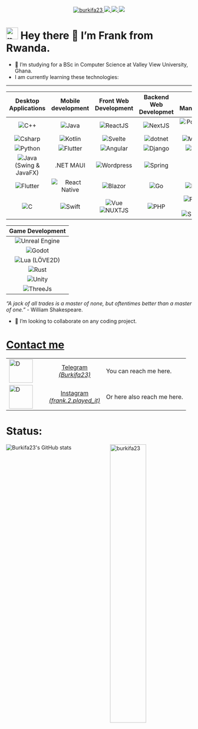 <div style="width: 100%;" align="center">
    <a target="_blank" rel="noopener noreferrer" href="https://github.com/burkifa23">
        <img src="https://img.shields.io/badge/@burkifa23-bluw?logo=h&logoColor=white&style=for-the-badge" alt="burkifa23">
    </a>
    <a target="_blank" rel="noopener noreferrer" href="https://www.hannover.de">
        <img src="https://img.shields.io/badge/dynamic/json?color=green&label=Region&query=location&url=https%3A%2F%2Fapi.github.com%2Fusers%2Fburkifa23&style=for-the-badge" />
    </a>
    <a target="_blank" rel="noopener noreferrer" href="https://github.com/burkifa23?tab=followers">
        <img src="https://komarev.com/ghpvc/?username=burkifa23&label=Guests&color=0e75b6&style=for-the-badge" />
    </a>
    <a target="_blank" rel="noopener noreferrer" href="https://github.com/burkifa23">
        <img src="https://img.shields.io/badge/dynamic/json?color=orange&label=Followers&query=followers&suffix=x&url=https%3A%2F%2Fapi.github.com%2Fusers%2Fburkifa23&style=for-the-badge" />
    </a>
</div>

# <img src="https://github.com/programmer-233.png" alt="programmer-233" height="32" />    Hey there 👋 I’m Frank from Rwanda.

- 🌱 I’m studying for a BSc in Computer Science at Valley View University, Ghana.
- I am currently learning these technologies:
---
| Desktop Applications |  Mobile development| Front Web Development| Backend Web Developmet | Data Management |
|:--:|:--:|:--:|:--:|:--:|
|![C++](https://cdn.jsdelivr.net/gh/devicons/devicon@latest/icons/cplusplus/cplusplus-original.svg) | ![Java](https://cdn.jsdelivr.net/gh/devicons/devicon@latest/icons/java/java-original.svg) | ![ReactJS](https://cdn.jsdelivr.net/gh/devicons/devicon@latest/icons/react/react-original.svg) | ![NextJS](https://cdn.jsdelivr.net/gh/devicons/devicon@latest/icons/nextjs/nextjs-original-wordmark.svg)|  ![PostgreSQL](https://cdn.jsdelivr.net/gh/devicons/devicon@latest/icons/postgresql/postgresql-original-wordmark.svg)|
| ![Csharp](https://cdn.jsdelivr.net/gh/devicons/devicon@latest/icons/csharp/csharp-original.svg) | ![Kotlin](https://cdn.jsdelivr.net/gh/devicons/devicon@latest/icons/kotlin/kotlin-original-wordmark.svg) | ![Svelte](https://cdn.jsdelivr.net/gh/devicons/devicon@latest/icons/svelte/svelte-original.svg) | ![dotnet](https://cdn.jsdelivr.net/gh/devicons/devicon@latest/icons/dot-net/dot-net-original-wordmark.svg) | ![Mondodb](https://cdn.jsdelivr.net/gh/devicons/devicon@latest/icons/mongodb/mongodb-original-wordmark.svg) |
| ![Python](https://cdn.jsdelivr.net/gh/devicons/devicon@latest/icons/python/python-original-wordmark.svg) | ![Flutter](https://cdn.jsdelivr.net/gh/devicons/devicon@latest/icons/flutter/flutter-original.svg) | ![Angular](https://cdn.jsdelivr.net/gh/devicons/devicon@latest/icons/angular/angular-original.svg) | ![Django](https://cdn.jsdelivr.net/gh/devicons/devicon@latest/icons/django/django-plain-wordmark.svg) | ![Numpy](https://cdn.jsdelivr.net/gh/devicons/devicon@latest/icons/numpy/numpy-original-wordmark.svg) |
| ![Java](https://cdn.jsdelivr.net/gh/devicons/devicon@latest/icons/java/java-original.svg) (Swing & JavaFX) | .NET MAUI | ![Wordpress](https://cdn.jsdelivr.net/gh/devicons/devicon@latest/icons/wordpress/wordpress-original.svg) | ![Spring](https://cdn.jsdelivr.net/gh/devicons/devicon@latest/icons/spring/spring-original-wordmark.svg)  | ![R](https://cdn.jsdelivr.net/gh/devicons/devicon@latest/icons/r/r-original.svg) |
| ![Flutter](https://cdn.jsdelivr.net/gh/devicons/devicon@latest/icons/flutter/flutter-original.svg) | ![React Native](https://cdn.jsdelivr.net/gh/devicons/devicon@latest/icons/react/react-original.svg) | ![Blazor](https://cdn.jsdelivr.net/gh/devicons/devicon@latest/icons/blazor/blazor-original.svg) | ![Go](https://cdn.jsdelivr.net/gh/devicons/devicon@latest/icons/go/go-original-wordmark.svg)  | ![Pandas](https://cdn.jsdelivr.net/gh/devicons/devicon@latest/icons/pandas/pandas-original-wordmark.svg) |
| ![C](https://cdn.jsdelivr.net/gh/devicons/devicon@latest/icons/c/c-original.svg) | ![Swift](https://cdn.jsdelivr.net/gh/devicons/devicon@latest/icons/swift/swift-original-wordmark.svg) | ![Vue](https://cdn.jsdelivr.net/gh/devicons/devicon@latest/icons/vuejs/vuejs-original-wordmark.svg) ![NUXTJS](https://cdn.jsdelivr.net/gh/devicons/devicon@latest/icons/nuxtjs/nuxtjs-original-wordmark.svg)| ![PHP](https://cdn.jsdelivr.net/gh/devicons/devicon@latest/icons/php/php-original.svg) | ![Firebase](https://cdn.jsdelivr.net/gh/devicons/devicon@latest/icons/firebase/firebase-original-wordmark.svg) && ![Supabase](https://cdn.jsdelivr.net/gh/devicons/devicon@latest/icons/supabase/supabase-original-wordmark.svg) |

| Game Development |
|:--:|
| ![Unreal Engine](https://cdn.jsdelivr.net/gh/devicons/devicon@latest/icons/unrealengine/unrealengine-original-wordmark.svg) |
| ![Godot](https://cdn.jsdelivr.net/gh/devicons/devicon@latest/icons/godot/godot-original-wordmark.svg) |
| ![Lua](https://cdn.jsdelivr.net/gh/devicons/devicon@latest/icons/lua/lua-original.svg) (LÖVE2D) |
| ![Rust](https://cdn.jsdelivr.net/gh/devicons/devicon@latest/icons/rust/rust-original.svg) |
| ![Unity](https://cdn.jsdelivr.net/gh/devicons/devicon@latest/icons/unity/unity-original-wordmark.svg) |
|![ThreeJs](https://cdn.jsdelivr.net/gh/devicons/devicon@latest/icons/threejs/threejs-original-wordmark.svg)|

<!--
## Desktop Applications
|Techonology | Projects|
|:--:|--:|
|![C++](https://cdn.jsdelivr.net/gh/devicons/devicon@latest/icons/cplusplus/cplusplus-original.svg)| Link: |
|![Qt](https://cdn.jsdelivr.net/gh/devicons/devicon@latest/icons/qt/qt-original.svg)| Link: |
|![Csharp](https://cdn.jsdelivr.net/gh/devicons/devicon@latest/icons/csharp/csharp-original.svg)| Link: |
|![Java](https://cdn.jsdelivr.net/gh/devicons/devicon@latest/icons/java/java-original.svg)| Link: |
|![Python](https://cdn.jsdelivr.net/gh/devicons/devicon@latest/icons/python/python-original-wordmark.svg)| Link: |
|![Kotlin](https://cdn.jsdelivr.net/gh/devicons/devicon@latest/icons/kotlin/kotlin-original-wordmark.svg)| Link: |

## Mobile development
|Techonology | Projects|
|:--:|--:|
| ![Java](https://cdn.jsdelivr.net/gh/devicons/devicon@latest/icons/java/java-original.svg) | Link: |
| ![Kotlin](https://cdn.jsdelivr.net/gh/devicons/devicon@latest/icons/kotlin/kotlin-original-wordmark.svg) | Link: |
| ![Flutter](https://cdn.jsdelivr.net/gh/devicons/devicon@latest/icons/flutter/flutter-original.svg) | Link: |
| ![Swift](https://cdn.jsdelivr.net/gh/devicons/devicon@latest/icons/swift/swift-original-wordmark.svg)| Link: |
| ![React Native](https://cdn.jsdelivr.net/gh/devicons/devicon@latest/icons/react/react-original.svg)| Link: |

## Game Development
|Techonology | Projects|
|:--:|--:|
|![Unreal Engine](https://cdn.jsdelivr.net/gh/devicons/devicon@latest/icons/unrealengine/unrealengine-original-wordmark.svg)| Link: |
|![Godot](https://cdn.jsdelivr.net/gh/devicons/devicon@latest/icons/godot/godot-original-wordmark.svg)| Link: |

## DBMS
|Techonology | Projects|
|:--:|--:|
| ![PostgreSQL](https://cdn.jsdelivr.net/gh/devicons/devicon@latest/icons/postgresql/postgresql-original-wordmark.svg)| Link: |
| ![Microsoft SQL Server](https://cdn.jsdelivr.net/gh/devicons/devicon@latest/icons/microsoftsqlserver/microsoftsqlserver-original-wordmark.svg)| Link: |
| ![MYSQL](https://cdn.jsdelivr.net/gh/devicons/devicon@latest/icons/mysql/mysql-original-wordmark.svg)| Link: |
| ![SQLite](https://cdn.jsdelivr.net/gh/devicons/devicon@latest/icons/sqlite/sqlite-original-wordmark.svg)| Link: |

#### NoSQL
|Techonology | Projects|
|:--:|--:|
|![Mondodb](https://cdn.jsdelivr.net/gh/devicons/devicon@latest/icons/mongodb/mongodb-original-wordmark.svg)| Link: |


## Backend
|Techonology | Projects|
|:--:|--:|
|![NodeJS](https://cdn.jsdelivr.net/gh/devicons/devicon@latest/icons/nodejs/nodejs-original-wordmark.svg) | Link:|
| |Lin
-->


_“A jack of all trades is a master of none, but oftentimes better than a master of one.”_ - William Shakespeare. 
-  💞️ I’m looking to collaborate on any coding project.

<h1 align="left"><u>Contact me</u></h1>

<table>
    <tbody>
        <tr>
            <td width="92px">
                <img align="center" src=https://img.icons8.com/?size=100&id=F4ZPUh2Mk5tk&format=png&color=000000 height="64" width="64" alt="D" />
            </td>
            <td width="100px" align="center"><a href="https://telegram.me/Burkifa23" target="blank">Telegram<br><i>(Burkifa23)</i></a></td>
            <td>You can reach me here.</td>
        </tr>
        <tr>
            <td width="92px">
                <img align='center' src='https://img.icons8.com/?size=100&id=32309&format=png&color=000000' height="64" width="64" alt="D" />
            </td>
            <td width="100px" align="center"><a href="https://www.instagram.com/frank.2.played_it/" target="blank">Instagram<br><i>(frank.2.played_it)</i></a></td>
            <td>Or here also reach me here.</td>
        </tr>
    </tbody>
</table>

# Status:
![Burkifa23's GitHub stats](https://github-readme-stats.vercel.app/api?username=Burkifa23&show_icons=true&theme=transparent)
<img align="right" style="width: 44%; display: inline-block;" src="https://github-readme-stats.vercel.app/api/top-langs?username=burkifa23&show_icons=true&locale=en&layout=compact&theme=onedark" alt="burkifa23" />
<!---
Burkifa23/Burkifa23 is a ✨ special ✨ repository because its `README.md` (this file) appears on your GitHub profile.
You can click the Preview link to take a look at your changes.
--->
